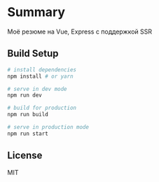 # Summary

Моё резюме на Vue, Express с поддержкой SSR

## Build Setup 

``` bash
# install dependencies
npm install # or yarn

# serve in dev mode
npm run dev

# build for production
npm run build

# serve in production mode
npm run start
```

## License

MIT